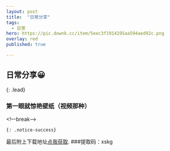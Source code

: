 ```yaml
---
layout: post
title:  "日常分享"
tags:
  - 日常
hero: https://pic.downk.cc/item/5eec3f1914195aa594aed92c.png
overlay: red
published: true

---
```

## 日常分享😀
{: .lead}
### 第一眼就惊艳壁纸（视频那种）
<!–-break-–>

<!-- 视频云 -->
<div id="player1"></div>
<div id="player2"></div>
<div id="player3"></div>
<div id="player4"></div>
<div id="player5"></div>

<style type="text/css">
.doge-player-container {
    margin: 5px;
}
</style>

<script type="text/javascript" src="https://player.dogecloud.com/js/loader"></script>
<script type="text/javascript">
var player1 = new DogePlayer({
    container: document.getElementById('player'),
    userId: 779,
    vcode: '9bd6394b9ca24694',
    autoPlay: false
});
var player2 = new DogePlayer({
    container: document.getElementById('player'),
    userId: 779,
    vcode: '7c960baf500bcd14',
    autoPlay: false
});
var player3 = new DogePlayer({
    container: document.getElementById('player'),
    userId: 779,
    vcode: '74836507b2616990',
    autoPlay: false
});
var player4 = new DogePlayer({
    container: document.getElementById('player'),
    userId: 779,
    vcode: '36b921d70c0031fa',
    autoPlay: false
});
var player5 = new DogePlayer({
    container: document.getElementById('player'),
    userId: 779,
    vcode: '66d7f3e5e428cf61',
    autoPlay: false
});
</script>





`{: .notice-success}`

最后附上下载地址[点我获取](https://pan.baidu.com/s/1p0aEHpjqQQoTamAX-9RbBA).
###提取码：xskg
 
